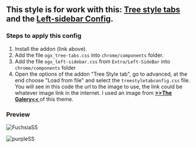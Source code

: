 ## This style is for work with this: [Tree style tabs](https://addons.mozilla.org/es/firefox/addon/tree-style-tab/) and the [Left-sidebar Config](https://github.com/Godiesc/opera-gx/tree/main/Extras/Left-SideBar).

### Steps to apply this config
<ol><li>Install the addon (link above).</li>
<li>Add the file <code>ogx_tree-tabs.css</code> into <code>chrome/components</code> folder.</li>
<li>Add the file <code>ogx_left-sidebar.css</code> from <code>Extra/Left-SideBar</code> into <code>chrome/components</code> folder </li>
<li>Open the options of the addon "Tree Style tab", go to advanced, at the end choose "Load from file" and select the <code>treestyletabconfig.css</code> file. You will see in this code the url to the image to use, the link could be whatever image link in the internet. I used an image from <a href="https://imgur.com/a/q8SYEUJ"><b> >>The Galery<< </b></a> of this theme.</li></ol>

### Preview
![FuchsiaSS](https://user-images.githubusercontent.com/22057609/194778829-1e5f3dda-485b-4b8e-bb31-3f189d482df3.png)

![purpleSS](https://user-images.githubusercontent.com/22057609/194778844-2e13dd30-edd3-4be4-9ad4-6f365c027653.png)

